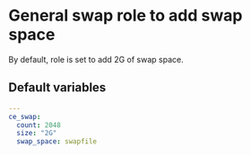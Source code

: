 # General swap role to add swap space

By default, role is set to add 2G of swap space.

<!--TOC-->
<!--ENDTOC-->

<!--ROLEVARS-->
## Default variables
```yaml
---
ce_swap:
  count: 2048
  size: "2G"
  swap_space: swapfile

```

<!--ENDROLEVARS-->
